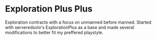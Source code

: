 # Exploration Plus Plus

Exploration contracts with a focus on unmanned before manned.  Started with serveredsolo's ExplorationPlus as a base and made several modifications to better fit my preffered playstyle.